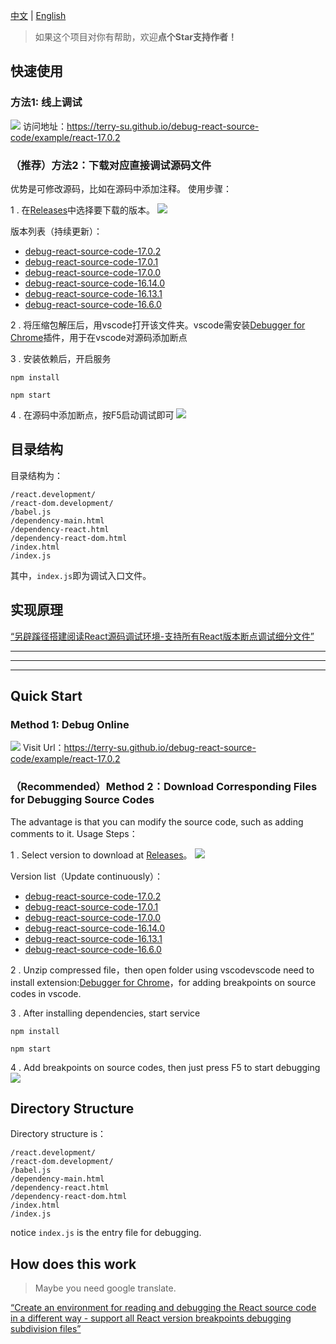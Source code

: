 [中文](https://github.com/Terry-Su/debug-react-source-code)  | [English](https://github.com/Terry-Su/debug-react-source-code#quick-start)

> 如果这个项目对你有帮助，欢迎**点个Star支持作者！**

## 快速使用
### 方法1: 线上调试
![](https://terry-su.github.io/debug-react-source-code/example/assets/example-17.0.2.png)
访问地址：https://terry-su.github.io/debug-react-source-code/example/react-17.0.2


### （推荐）方法2：下载对应直接调试源码文件
优势是可修改源码，比如在源码中添加注释。
使用步骤：

1 . 在[Releases](https://github.com/Terry-Su/debug-react-source-code/releases)中选择要下载的版本。
![](https://terry-su.github.io/debug-react-source-code/assets/images/release-download-hint.png)

版本列表（持续更新）：
* [debug-react-source-code-17.0.2](https://github.com/Terry-Su/debug-react-source-code/releases/tag/v17.0.2)
* [debug-react-source-code-17.0.1](https://github.com/Terry-Su/debug-react-source-code/releases/tag/v17.0.1)
* [debug-react-source-code-17.0.0](https://github.com/Terry-Su/debug-react-source-code/releases/tag/v17.0.0)
* [debug-react-source-code-16.14.0](https://github.com/Terry-Su/debug-react-source-code/releases/tag/v16.14.0)
* [debug-react-source-code-16.13.1](https://github.com/Terry-Su/debug-react-source-code/releases/tag/v16.13.1)
* [debug-react-source-code-16.6.0](https://github.com/Terry-Su/debug-react-source-code/releases/tag/v16.6.0)

2 . 将压缩包解压后，用vscode打开该文件夹。vscode需安装[Debugger for Chrome](https://marketplace.visualstudio.com/items?itemName=msjsdiag.debugger-for-chrome)插件，用于在vscode对源码添加断点

3 . 安装依赖后，开启服务
```
npm install
```
```
npm start
```

4 . 在源码中添加断点，按F5启动调试即可
![](https://terry-su.github.io/assets/blogs/debug-react-source-code-in-special-way/vscode-example.png)

## 目录结构
目录结构为：
```
/react.development/
/react-dom.development/
/babel.js
/dependency-main.html
/dependency-react.html
/dependency-react-dom.html
/index.html
/index.js
```
其中，`index.js`即为调试入口文件。


## 实现原理
[“另辟蹊径搭建阅读React源码调试环境-支持所有React版本断点调试细分文件”](https://terry-su.github.io/cn/debug-react-source-code-using-special-method)

---
---
---

## Quick Start
### Method 1: Debug Online
![](https://terry-su.github.io/debug-react-source-code/example/assets/example-17.0.2.png)
Visit Url：https://terry-su.github.io/debug-react-source-code/example/react-17.0.2


### （Recommended）Method 2：Download Corresponding Files for Debugging Source Codes 
The advantage is that you can modify the source code, such as adding comments to it.
Usage Steps：

1 . Select version to download at [Releases](https://github.com/Terry-Su/debug-react-source-code/releases)。
![](https://terry-su.github.io/debug-react-source-code/assets/images/release-download-hint.png)

Version list（Update continuously）：
* [debug-react-source-code-17.0.2](https://github.com/Terry-Su/debug-react-source-code/releases/tag/v17.0.2)
* [debug-react-source-code-17.0.1](https://github.com/Terry-Su/debug-react-source-code/releases/tag/v17.0.1)
* [debug-react-source-code-17.0.0](https://github.com/Terry-Su/debug-react-source-code/releases/tag/v17.0.0)
* [debug-react-source-code-16.14.0](https://github.com/Terry-Su/debug-react-source-code/releases/tag/v16.14.0)
* [debug-react-source-code-16.13.1](https://github.com/Terry-Su/debug-react-source-code/releases/tag/v16.13.1)
* [debug-react-source-code-16.6.0](https://github.com/Terry-Su/debug-react-source-code/releases/tag/v16.6.0)

2 . Unzip compressed file，then open folder using vscodevscode need to install extension:[Debugger for Chrome](https://marketplace.visualstudio.com/items?itemName=msjsdiag.debugger-for-chrome)，for adding breakpoints on source codes in vscode.

3 . After installing dependencies, start service
```
npm install
```
```
npm start
```

4 . Add breakpoints on source codes, then just press F5 to start debugging
![](https://terry-su.github.io/assets/blogs/debug-react-source-code-in-special-way/vscode-example.png)

## Directory Structure
Directory structure is：
```
/react.development/
/react-dom.development/
/babel.js
/dependency-main.html
/dependency-react.html
/dependency-react-dom.html
/index.html
/index.js
```
notice `index.js` is the entry file for debugging.


## How does this work
> Maybe you need google translate. 

[“Create an environment for reading and debugging the React source code in a different way - support all React version breakpoints debugging subdivision files”](https://terry-su.github.io/cn/debug-react-source-code-using-special-method)
